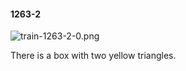 #### 1263-2
![train-1263-2-0.png](https://github.com/lil-lab/nlvr/raw/master/nlvr/train/images/78/train-1263-2-0.png "train-1263-2-0.png")

There is a box with two yellow triangles.